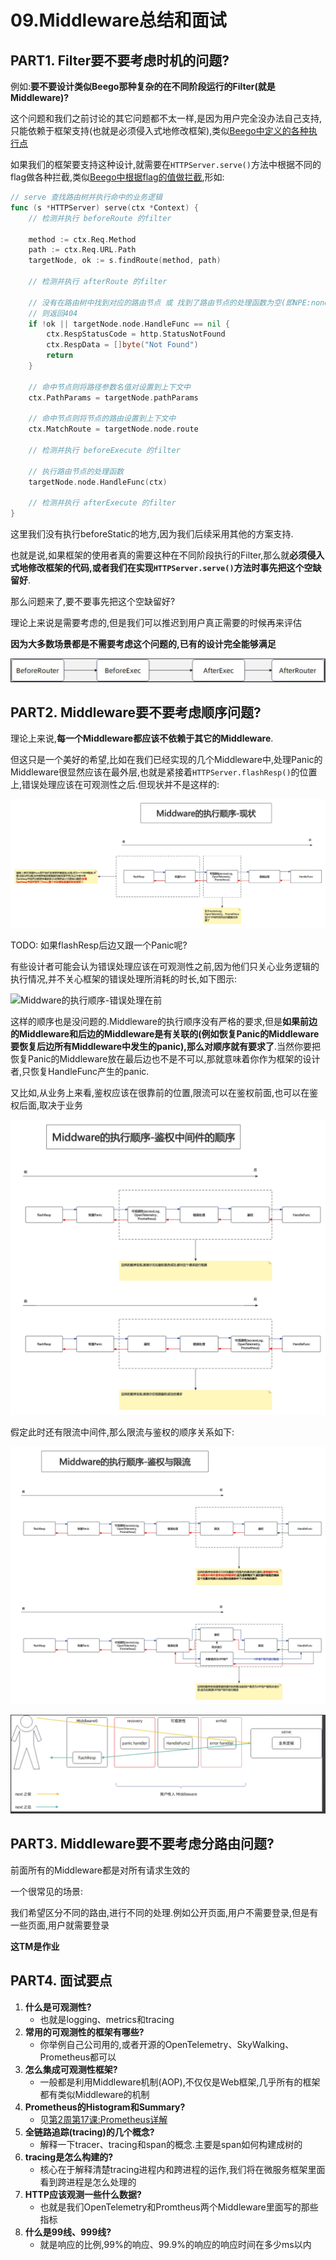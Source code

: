 # 09.Middleware总结和面试

## PART1. Filter要不要考虑时机的问题?

例如:**要不要设计类似Beego那种复杂的在不同阶段运行的Filter(就是Middleware)?**

这个问题和我们之前讨论的其它问题都不太一样,是因为用户完全没办法自己支持,只能依赖于框架支持(也就是必须侵入式地修改框架),类似[Beego中定义的各种执行点](https://github.com/beego/beego/blob/master/server/web/router.go#L38)

如果我们的框架要支持这种设计,就需要在`HTTPServer.serve()`方法中根据不同的flag做各种拦截,类似[Beego中根据flag的值做拦截](https://github.com/beego/beego/blob/master/server/web/router.go#L829),形如:

```go
// serve 查找路由树并执行命中的业务逻辑
func (s *HTTPServer) serve(ctx *Context) {
	// 检测并执行 beforeRoute 的filter

	method := ctx.Req.Method
	path := ctx.Req.URL.Path
	targetNode, ok := s.findRoute(method, path)

	// 检测并执行 afterRoute 的filter

	// 没有在路由树中找到对应的路由节点 或 找到了路由节点的处理函数为空(即NPE:none pointer exception 的问题)
	// 则返回404
	if !ok || targetNode.node.HandleFunc == nil {
		ctx.RespStatusCode = http.StatusNotFound
		ctx.RespData = []byte("Not Found")
		return
	}

	// 命中节点则将路径参数名值对设置到上下文中
	ctx.PathParams = targetNode.pathParams

	// 命中节点则将节点的路由设置到上下文中
	ctx.MatchRoute = targetNode.node.route

	// 检测并执行 beforeExecute 的filter

	// 执行路由节点的处理函数
	targetNode.node.HandleFunc(ctx)

	// 检测并执行 afterExecute 的filter
}
```

这里我们没有执行beforeStatic的地方,因为我们后续采用其他的方案支持.

也就是说,如果框架的使用者真的需要这种在不同阶段执行的Filter,那么就**必须侵入式地修改框架的代码,或者我们在实现`HTTPServer.serve()`方法时事先把这个空缺留好**.

那么问题来了,要不要事先把这个空缺留好?

理论上来说是需要考虑的,但是我们可以推迟到用户真正需要的时候再来评估

**因为大多数场景都是不需要考虑这个问题的,已有的设计完全能够满足**

![Middleware的时机](../img/Web框架之Context与AOP方案/21.Middleware总结和面试/Middleware的时机.png)

## PART2. Middleware要不要考虑顺序问题?

理论上来说,**每一个Middleware都应该不依赖于其它的Middleware**.

但这只是一个美好的希望,比如在我们已经实现的几个Middleware中,处理Panic的Middleware很显然应该在最外层,也就是紧接着`HTTPServer.flashResp()`的位置上,错误处理应该在可观测性之后.但现状并不是这样的:

![Middware的执行顺序-现状](../img/Web框架之Context与AOP方案/21.Middleware总结和面试/Middware的执行顺序-现状.jpg)

TODO: 如果flashResp后边又跟一个Panic呢?

有些设计者可能会认为错误处理应该在可观测性之前,因为他们只关心业务逻辑的执行情况,并不关心框架的错误处理所消耗的时长,如下图示:

![Middware的执行顺序-错误处理在前](../img/21.Middleware总结和面试/Middware的执行顺序-错误处理在前.jpg)

这样的顺序也是没问题的.Middleware的执行顺序没有严格的要求,但是**如果前边的Middleware和后边的Middleware是有关联的(例如恢复Panic的Middleware要恢复后边所有Middleware中发生的panic),那么对顺序就有要求了**.当然你要把恢复Panic的Middleware放在最后边也不是不可以,那就意味着你作为框架的设计者,只恢复HandleFunc产生的panic.

又比如,从业务上来看,鉴权应该在很靠前的位置,限流可以在鉴权前面,也可以在鉴权后面,取决于业务

![Middware的执行顺序-鉴权中间件的顺序](../img/Web框架之Context与AOP方案/21.Middleware总结和面试/Middware的执行顺序-鉴权中间件的顺序.jpg)

假定此时还有限流中间件,那么限流与鉴权的顺序关系如下:

![Middware的执行顺序-鉴权与限流](../img/Web框架之Context与AOP方案/21.Middleware总结和面试/Middware的执行顺序-鉴权与限流.jpg)

![Middleware的顺序](../img/Web框架之Context与AOP方案/21.Middleware总结和面试/Middleware的顺序.png)

## PART3. Middleware要不要考虑分路由问题?

前面所有的Middleware都是对所有请求生效的

一个很常见的场景:

我们希望区分不同的路由,进行不同的处理.例如公开页面,用户不需要登录,但是有一些页面,用户就需要登录

**这TM是作业**

## PART4. 面试要点

1. **什么是可观测性?**
	- 也就是logging、metrics和tracing
2. **常用的可观测性的框架有哪些?**
	- 你举例自己公司用的,或者开源的OpenTelemetry、SkyWalking、Prometheus都可以
3. **怎么集成可观测性框架?**
	- 一般都是利用Middleware机制(AOP),不仅仅是Web框架,几乎所有的框架都有类似Middleware的机制
4. **Prometheus的Histogram和Summary?**
	- 见[第2周第17课:Prometheus详解](https://github.com/rayallen20/GoInAction/blob/master/note/%E7%AC%AC2%E5%91%A8-Web%E6%A1%86%E6%9E%B6%E4%B9%8BContext%E4%B8%8EAOP%E6%96%B9%E6%A1%88/PART3.%20Middleware/17.%20Prometheus%E8%AF%A6%E8%A7%A3.md)
5. **全链路追踪(tracing)的几个概念?**
	- 解释一下tracer、tracing和span的概念.主要是span如何构建成树的
6. **tracing是怎么构建的?**
	- 核心在于解释清楚tracing进程内和跨进程的运作,我们将在微服务框架里面看到跨进程是怎么处理的
7. **HTTP应该观测一些什么数据?**
	- 也就是我们OpenTelemetry和Promtheus两个Middleware里面写的那些指标
8. **什么是99线、999线?**
	- 就是响应的比例,99%的响应、99.9%的响应的响应时间在多少ms以内